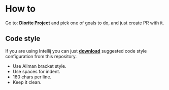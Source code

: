 # How to
Go to: [**Diorite Project**](project/Project.md) and pick one of goals to do, and just create PR with it.

## Code style
If you are using Intellij you can just [**download**](DioriteCodeStyle.xml) suggested code style configuration from this repository.

- Use Allman bracket style.
- Use spaces for indent.
- 160 chars per line.
- Keep it clean.